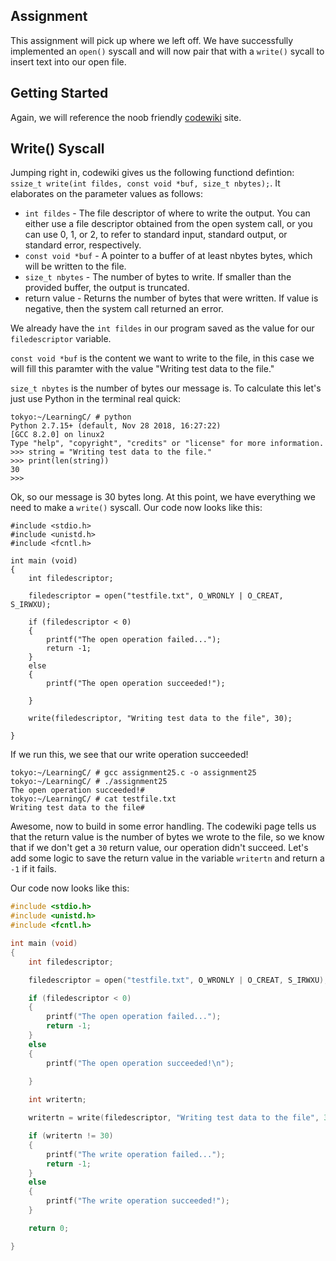 ## Assignment
This assignment will pick up where we left off. We have successfully implemented an `open()` syscall and will now pair that with a `write()` sycall to insert text into our open file.

## Getting Started
Again, we will reference the noob friendly [codewiki](http://codewiki.wikidot.com/c:system-calls:write) site. 

## Write() Syscall
Jumping right in, codewiki gives us the following functiond defintion: `ssize_t write(int fildes, const void *buf, size_t nbytes);`. It elaborates on the parameter values as follows: 
+ `int fildes` - The file descriptor of where to write the output. You can either use a file descriptor obtained from the open system call, or you can use 0, 1, or 2, to refer to standard input, standard output, or standard error, respectively.
+ `const void *buf` - A pointer to a buffer of at least nbytes bytes, which will be written to the file.
+ `size_t nbytes` - The number of bytes to write. If smaller than the provided buffer, the output is truncated.
+ return value - Returns the number of bytes that were written. If value is negative, then the system call returned an error.

We already have the `int fildes` in our program saved as the value for our `filedescriptor` variable. 

`const void *buf` is the content we want to write to the file, in this case we will fill this paramter with the value "Writing test data to the file." 

`size_t nbytes` is the number of bytes our message is. To calculate this let's just use Python in the terminal real quick:
```terminal_session
tokyo:~/LearningC/ # python                                          
Python 2.7.15+ (default, Nov 28 2018, 16:27:22) 
[GCC 8.2.0] on linux2
Type "help", "copyright", "credits" or "license" for more information.
>>> string = "Writing test data to the file."
>>> print(len(string))
30
>>>
```

Ok, so our message is 30 bytes long. At this point, we have everything we need to make a `write()` syscall. Our code now looks like this: 
```terminal_session
#include <stdio.h>
#include <unistd.h>
#include <fcntl.h>

int main (void)
{
	int filedescriptor;

	filedescriptor = open("testfile.txt", O_WRONLY | O_CREAT, S_IRWXU);

	if (filedescriptor < 0)
	{
		printf("The open operation failed...");
		return -1;
	}
	else 
	{
		printf("The open operation succeeded!");
		
	}

	write(filedescriptor, "Writing test data to the file", 30);
	
}
```

If we run this, we see that our write operation succeeded!
```terminal_session
tokyo:~/LearningC/ # gcc assignment25.c -o assignment25                       
tokyo:~/LearningC/ # ./assignment25                                          
The open operation succeeded!#      
tokyo:~/LearningC/ # cat testfile.txt                   
Writing test data to the file#
```
Awesome, now to build in some error handling. The codewiki page tells us that the return value is the number of bytes we wrote to the file, so we know that if we don't get a `30` return value, our operation didn't succeed. Let's add some logic to save the return value in the variable `writertn` and return a `-1` if it fails. 

Our code now looks like this:
```c
#include <stdio.h>
#include <unistd.h>
#include <fcntl.h>

int main (void)
{
	int filedescriptor;

	filedescriptor = open("testfile.txt", O_WRONLY | O_CREAT, S_IRWXU);

	if (filedescriptor < 0)
	{
		printf("The open operation failed...");
		return -1;
	}
	else 
	{
		printf("The open operation succeeded!\n");
		
	}

	int writertn;

	writertn = write(filedescriptor, "Writing test data to the file", 30);

	if (writertn != 30)
	{
		printf("The write operation failed...");
		return -1;
	}
	else
	{
		printf("The write operation succeeded!");
	}

	return 0;

}
```




